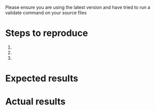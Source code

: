 Please ensure you are using the latest version and have tried to run a validate command on your source files

# Steps to reproduce
1. 
1. 
1. 

# Expected results


# Actual results

